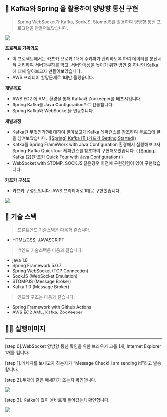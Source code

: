 <!-- # Multi-Chatting-Using-kafka-and-Spring-WebSocket-with-SockJS-StompJS -->

<!--
## 👩🏻‍💻 토이 Projects

---
-->

<!-- ### 🏫 Multi-Chatting-Using-kafka-and-Spring-WebSocket-with-SockJS-StompJS(Kafka와 Spring을 활용하여 양방향 통신 구현) -->

## 🏫 Kafka와 Spring 을 활용하여 양방향 통신 구현
> Spring WebSocket과 Kafka, SockJS, StompJS를 활용하여 양방향 통신 프로그램을 만들어보았습니다.

<!-- ![Untitled](https://s3-us-west-2.amazonaws.com/secure.notion-static.com/f981aa71-2263-4cc0-9229-1567f0bce802/Untitled.png) -->
<img src="https://user-images.githubusercontent.com/48047377/216617569-a220dce7-2994-4c8e-ba01-cfab6d61bbce.png"/>

**프로젝트 기획의도**
- 이 프로젝트에서는 카프카 브로커 1대에 주키퍼가 관리하도록 하여 데이터를 분산시켜 처리하여 서버과부하를 막고, 서버안정성을 높이기 위한 방안 중 하나인 Kafka에 대해 알아보고자 만들어보았습니다.
- AWS 프리티어 할당문제로 1대만 올렸습니다.

**개발목표**

- AWS EC2 에 AML 환경을 통해 Kafka와 Zookeeper를 배포시킵니다.
- Spring Kafka를 Java Configuration으로 연동합니다.
- Spring Kafka와 WebSocket을 연동합니다.

**개발과정**

- Kafka란 무엇인가?에 대하여 알아보고자 Kafka 레퍼런스를 참조하여 블로그에 글을 남겨보았습니다. ([[Spring] Kafka [1] (카프카 Getting Started)](https://passionfruit200.tistory.com/178))
- Kafka를 Spring FrameWork with Java Configuration 환경에서 실행해보고자 Spring-Kafka QuickTour 레퍼런스를 참조하여 구현해보았습니다. ( [[Spring] Kafka [2](카프카 Quick Tour with Java Configuration)](https://passionfruit200.tistory.com/180) )
- WebSocket with STOMP, SOCKJS 같은경우 이전에 구현경험이 있어 구현했습니다.


**카프카 구성도**
- 카프카 구성도입니다. AWS 프리티어로 1대로 구현했습니다.
<img src="https://user-images.githubusercontent.com/48047377/216774815-00892c77-b519-48b6-91ed-ba7fe917333a.PNG"/>


## 📜 기술 스택
> 프론트엔드 기술스택은 다음과 같습니다. 
- HTML/CSS, JAVASCRIPT

> 백엔드 기술스택은 다음과 같습니다.
- java 1.8
- Spring Framework 5.0.7
- Spring WebSocket (TCP Connection)
- SockJS (WebSocket Emulation)
- STOMPJS (Message Broker)
- Kafka 1.0 (Message Broker)

> 인프라 구조는 다음과 같습니다.
- Spring Framework with Github Actions
- AWS EC2 AML, Kafka, ZooKeeper
  
<!--  
## 기술스택
- **For Kafka :** Spring-Kafka
- **For WebSocket** : Spring-WebSocket, Spring-Messaging, javax.websocket-api,
- **For Data Format** : jackson-databind, jackson-dataformat-xml
### Infrastructure
- Spring Framework with Github Actions
- AWS EC2, Kafka, ZooKeeper
- Apache Tomcat 9.0.30
-->



## 🐕‍🦺 실행이미지

---

<!-- ![Untitled](https://s3-us-west-2.amazonaws.com/secure.notion-static.com/b671a44f-ecd1-4dbe-a25f-43fca954bc3e/Untitled.png) -->

[step 0].WebSocket 양방향 통신 확인을 위한 브라우저 크롬 1개, Internet Explorer 1개를 킵니다.

[step 1].메세지를 보내고자 하는자가 “Message Check! I am sending it!”라고 발송합니다.

[step 2].두개에 같은 메세지가 뜨는지 확인합니다.

<img src="https://user-images.githubusercontent.com/48047377/216617535-cf72ddd6-a68b-42cd-8716-0d58ea2f4411.png"/>


[step 3]. Kafka에 값이 올바르게 들어갔는지 확인합니다.
<!-- ![Untitled](https://s3-us-west-2.amazonaws.com/secure.notion-static.com/9d93f602-3c76-4f2e-a95f-812e5fe1d6cc/Untitled.png) -->
<img src="https://user-images.githubusercontent.com/48047377/216617621-f25c93f4-ec87-450d-8882-3d2f2014316f.png"/>
